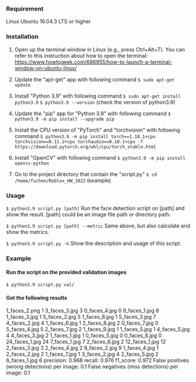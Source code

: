 ### Requirement
Linux Ubuntu 16.04.3 LTS or higher

### Installation
1. Open up the terminal window in Linux (e.g., press Ctrl+Alt+T). You can refer to this instruction about how to open the terminal: https://www.howtogeek.com/686955/how-to-launch-a-terminal-window-on-ubuntu-linux/

2. Update the "apt-get" app with following command
`$ sudo apt-get update`

3. Install "Python 3.9" with following command
`$ sudo apt-get install python3.9`
`$ python3.9 --version`  (check the version of python3.9)

4. Update the "pip" app for "Python 3.9" with following command
`$ python3.9 -m pip install --upgrade pip`

5. Install the CPU version of "PyTorch" and "torchvision" with following command
`$ python3.9 -m pip install torch==1.10.1+cpu torchvision==0.11.2+cpu torchaudio==0.10.1+cpu -f https://download.pytorch.org/whl/cpu/torch_stable.html`

6. Install "OpenCV" with following command
`$ python3.9 -m pip install opencv-python`

7. Go to the project directory that contain the "script.py"
`$ cd /home/fuchen/Roblox_HW_2022`  (example)

### Usage
`$ python3.9 script.py [path]`
Run the face detection script on [path] and show the result. [path] could be an image file path or directory path.

`$ python3.9 script.py [path] --metric`
Same above, but also calculate and show the metrics.

`$ python3.9 script.py -h`
Show the description and usage of this script.

### Example
#### Run the script on the provided validation images
`$ python3.9 script.py val/`

#### Got the following results
1_faces_2.png   1
3_faces_3.jpg   3
0_faces_4.jpg   0
9_faces_1.jpg   8
1_faces_3.jpg   1
5_faces_2.jpg   5
1_faces_8.jpg   1
5_faces_3.jpg   7
4_faces_2.jpg   4
1_faces_6.jpg   1
2_faces_8.jpg   2
0_faces_7.jpg   0
5_faces_4.jpg   5
2_faces_7.jpg   2
1_faces_9.jpg   1
1_faces_5.jpg   1
4_faces_5.jpg   4
4_faces_3.jpg   2
1_faces_1.jpg   1
0_faces_5.jpg   0
0_faces_6.jpg   0
24_faces_1.jpg  24
7_faces_1.jpg   7
2_faces_6.jpg   2
12_faces_1.jpg  12
2_faces_3.jpg   3
2_faces_4.jpg   2
9_faces_2.jpg   9
1_faces_4.jpg   1
2_faces_2.jpg   2
1_faces_7.jpg   1
3_faces_2.jpg   4
2_faces_5.jpg   2
6_faces_1.jpg   6
precision: 0.968
recall: 0.976
f1_score: 0.972
False positives (wrong detections) per image: 0.1
False negatives (miss detections) per image: 0.1
